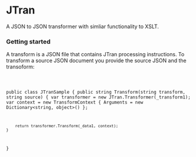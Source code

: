 # JTran
   A JSON to JSON transformer with simliar functionality to XSLT.

### Getting started

A transform is a JSON file that contains JTran processing instructions. To transform a source JSON document you provide the source JSON and the transoform:

<code>

public class JTranSample
{
    public string Transform(string transform, string source)
    {
        var transformer = new JTran.Transformer(_transform1);
        var context     = new TransformContext { Arguments = new Dictionary<string, object>() };

        return transformer.Transform(_data1, context);
    }
}

</code>


